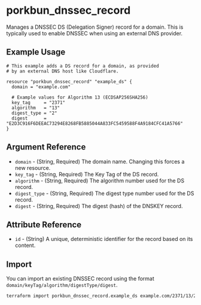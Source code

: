 # porkbun_dnssec_record

Manages a DNSSEC DS (Delegation Signer) record for a domain. This is typically used to enable DNSSEC when using an external DNS provider.

## Example Usage

```hcl
# This example adds a DS record for a domain, as provided
# by an external DNS host like Cloudflare.

resource "porkbun_dnssec_record" "example_ds" {
  domain = "example.com"

  # Example values for Algorithm 13 (ECDSAP256SHA256)
  key_tag     = "2371"
  algorithm   = "13"
  digest_type = "2"
  digest      = "E2D3C916F6DEEAC73294E8268FB5885044A833FC5459588F4A9184CFC41A5766"
}
```

## Argument Reference

*   `domain` - (String, Required) The domain name. Changing this forces a new resource.
*   `key_tag` - (String, Required) The Key Tag of the DS record.
*   `algorithm` - (String, Required) The algorithm number used for the DS record.
*   `digest_type` - (String, Required) The digest type number used for the DS record.
*   `digest` - (String, Required) The digest (hash) of the DNSKEY record.

## Attribute Reference

*   `id` - (String) A unique, deterministic identifier for the record based on its content.

## Import

You can import an existing DNSSEC record using the format `domain/keyTag/algorithm/digestType/digest`.

```bash
terraform import porkbun_dnssec_record.example_ds example.com/2371/13/2/E2D3C916...
```